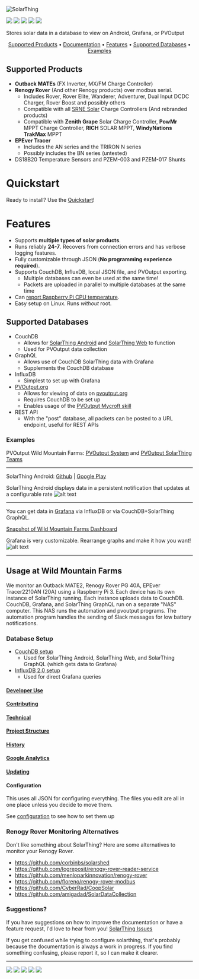 ![SolarThing](other/docs/solarthing_logo.png "SolarThing")

[![](https://img.shields.io/github/last-commit/wildmountainfarms/solarthing.svg)](https://github.com/wildmountainfarms/solarthing/commits/master)
[![](https://img.shields.io/github/stars/wildmountainfarms/solarthing.svg?style=social)](https://github.com/wildmountainfarms/solarthing/stargazers)
[![](https://img.shields.io/github/v/release/wildmountainfarms/solarthing.svg)](https://github.com/wildmountainfarms/solarthing/releases)
[![](https://img.shields.io/github/release-date/wildmountainfarms/solarthing.svg)](https://github.com/wildmountainfarms/solarthing/releases)
[![](https://img.shields.io/github/downloads/wildmountainfarms/solarthing/total.svg)](https://solarthing.readthedocs.io/en/latest/installation.html)

Stores solar data in a database to view on Android, Grafana, or PVOutput

<p align="center">
    <a href="#supported-products">Supported Products</a> &bull;
    <a href="https://solarthing.readthedocs.io/">Documentation</a> &bull;
    <a href="#features">Features</a> &bull;
    <a href="#supported-databases">Supported Databases</a> &bull;
    <a href="#examples">Examples</a>
</p>

## Supported Products
* **Outback MATEs** (FX Inverter, MX/FM Charge Controller)
* **Renogy Rover** (And other Renogy products) over modbus serial.
  * Includes Rover, Rover Elite, Wanderer, Adventurer, Dual Input DCDC Charger, Rover Boost and possibly others
  * Compatible with all [SRNE Solar](https://www.srnesolar.com) Charge Controllers (And rebranded products)
  * Compatible with **Zenith Grape** Solar Charge Controller, **PowMr** MPPT Charge Controller, **RICH** SOLAR MPPT, **WindyNations TrakMax** MPPT
* **EPEver Tracer**
  * Includes the AN series and the TRIRON N series
  * Possibly includes the BN series (untested)
* DS18B20 Temperature Sensors and PZEM-003 and PZEM-017 Shunts

# Quickstart
Ready to install? Use the [Quickstart](https://solarthing.readthedocs.io/en/latest/installation.html)!


# Features
* Supports **multiple types of solar products**.
* Runs reliably **24-7**. Recovers from connection errors and has verbose logging features.
* Fully customizable through JSON (**No programming experience required**).
* Supports CouchDB, InfluxDB, local JSON file, and PVOutput exporting.
  * Multiple databases can even be used at the same time!
  * Packets are uploaded in parallel to multiple databases at the same time
* Can [report Raspberry Pi CPU temperature](https://solarthing.readthedocs.io/en/latest/config/rpi-cpu-temp.html).
* Easy setup on Linux. Runs *without* root.

## Supported Databases
* CouchDB
  * Allows for [SolarThing Android](https://github.com/wildmountainfarms/solarthing-android) and [SolarThing Web](https://github.com/wildmountainfarms/solarthing-web) to function
  * Used for PVOutput data collection
* GraphQL
  * Allows use of CouchDB SolarThing data with Grafana
  * Supplements the CouchDB database
* InfluxDB
  * Simplest to set up with Grafana
* [PVOutput.org](https://pvoutput.org)
  * Allows for viewing of data on [pvoutput.org](https://pvoutput.org)
  * Requires CouchDB to be set up
  * Enables usage of the [PVOutput Mycroft skill](https://github.com/wildmountainfarms/pvoutput-mycroft)
* REST API
  * With the "post" database, all packets can be posted to a URL endpoint, useful for REST APIs


### Examples
PVOutput Wild Mountain Farms: [PVOutput System](https://pvoutput.org/intraday.jsp?sid=72206) and 
[PVOutput SolarThing Teams](https://pvoutput.org/listteam.jsp?tid=1528)

---

SolarThing Android: [Github](https://github.com/wildmountainfarms/solarthing-android)
|
[Google Play](https://play.google.com/store/apps/details?id=me.retrodaredevil.solarthing.android)

SolarThing Android displays data in a persistent notification that updates at a configurable rate
![alt text](other/docs/solarthing-android-notification-screenshot-1.jpg "SolarThing Android Notification")
<hr/>

You can get data in [Grafana](https://github.com/grafana/grafana) via InfluxDB or via CouchDB+SolarThing GraphQL.

[Snapshot of Wild Mountain Farms Dashboard](https://snapshot.raintank.io/dashboard/snapshot/iPsTvb6a0eOxEtvvu58dvRuJsJ38Onnp?orgId=2)

Grafana is very customizable. Rearrange graphs and make it how you want!
![alt text](other/docs/grafana-screenshot-1.png "SolarThing with Grafana")

---

## Usage at Wild Mountain Farms
We monitor an Outback MATE2, Renogy Rover PG 40A, EPEver Tracer2210AN (20A) using a Raspberry Pi 3.
Each device has its own instance of SolarThing running. Each instance uploads data to CouchDB. CouchDB, Grafana,
and SolarThing GraphQL run on a separate "NAS" computer. This NAS runs the automation and pvoutput programs.
The automation program handles the sending of Slack messages for low battery notifications.

### Database Setup
* [CouchDB setup](https://solarthing.readthedocs.io/en/latest/config/couchdb.html)<br/>
  * Used for SolarThing Android, SolarThing Web, and SolarThing GraphQL (which gets data to Grafana)
* [InfluxDB 2.0 setup](https://solarthing.readthedocs.io/en/latest/config/influxdb2.html)<br/>
  * Used for direct Grafana queries

#### [Developer Use](other/docs/developer_use.md)
#### [Contributing](CONTRIBUTING.md)
#### [Technical](other/docs/technical/technical.md)
#### [Project Structure](other/docs/technical/project_structure.md)
#### [History](other/docs/history.md)
#### [Google Analytics](https://solarthing.readthedocs.io/en/latest/config/analytics.html)
#### [Updating](https://solarthing.readthedocs.io/en/latest/updating.html)

#### Configuration
This uses all JSON for configuring everything. The files you edit are all in one place unless you decide to move them.

See [configuration](https://solarthing.readthedocs.io/en/latest/configuration.html) to see how to set them up

### Renogy Rover Monitoring Alternatives
Don't like something about SolarThing? Here are some alternatives to monitor your Renogy Rover.
* https://github.com/corbinbs/solarshed
* https://github.com/logreposit/renogy-rover-reader-service
* https://github.com/menloparkinnovation/renogy-rover
* https://github.com/floreno/renogy-rover-modbus
* https://github.com/CyberRad/CoopSolar
* https://github.com/amigadad/SolarDataCollection

### Suggestions?
If you have suggestions on how to improve the documentation or have a feature request, I'd love to
hear from you! [SolarThing Issues](https://github.com/wildmountainfarms/solarthing/issues)

If you get confused while trying to configure solarthing, that's probably because the documentation is
always a work in progress. If you find something confusing, please report it, so I can make it clearer.

---

[![](https://img.shields.io/badge/author-Joshua%20Shannon-brightgreen.svg)](https://github.com/retrodaredevil)
[![](https://img.shields.io/github/repo-size/wildmountainfarms/solarthing.svg)](#)
[![](https://img.shields.io/github/languages/code-size/wildmountainfarms/solarthing.svg)](#)
[![](https://img.shields.io/librariesio/github/wildmountainfarms/solarthing.svg)](https://libraries.io/github/wildmountainfarms/solarthing)
[![](https://img.shields.io/github/commit-activity/m/wildmountainfarms/solarthing.svg)](#)
